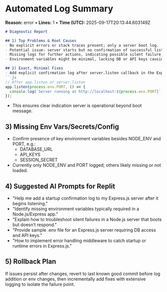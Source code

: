 # Automated Log Summary

**Reason:** error • **Lines:** 1 • **Time (UTC):** 2025-09-17T20:13:44.603149Z

<!-- fingerprint:94d8d18e0394 -->

```markdown
# Diagnostic Report

## 1) Top Problems & Root Causes
- No explicit errors or stack traces present; only a server boot log.
- Potential issue: server starts but no confirmation of successful listening or errors after boot.
- Missing logs for further actions, indicating possible silent failure post-start.
- Environment variables might be minimal, lacking DB or API keys causing silent failures downstream.

## 2) Exact, Minimal Fixes
- Add explicit confirmation log after server.listen callback in the Express app (likely in `server.js` or `app.js`):
```js
// After app.listen or server.listen
app.listen(process.env.PORT, () => {
  console.log(`Server running at http://localhost:${process.env.PORT}`);
});
```
- This ensures clear indication server is operational beyond boot message.

## 3) Missing Env Vars/Secrets/Config
- Confirm presence of key environment variables besides NODE_ENV and PORT, e.g.:
  - DATABASE_URL
  - API_KEYS
  - SESSION_SECRET
- Currently only NODE_ENV and PORT logged; others likely missing or not loaded.

## 4) Suggested AI Prompts for Replit
- "Help me add a startup confirmation log to my Express.js server after it begins listening."
- "Identify missing environment variables typically required in a Node.js/Express app."
- "Explain how to troubleshoot silent failures in a Node.js server that boots but doesn’t respond."
- "Provide sample .env file for an Express.js server requiring DB access and API keys."
- "How to implement error handling middleware to catch startup or runtime errors in Express.js."

## 5) Rollback Plan
If issues persist after changes, revert to last known good commit before log addition or env changes, then incrementally add fixes with extensive logging to isolate the failure point.
```
